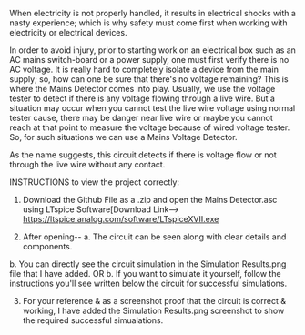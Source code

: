 When electricity is not properly handled, it results in electrical shocks with a nasty experience; which is why safety must come first when working with electricity or electrical devices. 

In order to avoid injury, prior to starting work on an electrical box such as an AC mains switch-board or a power supply, one must first verify there is no AC voltage. It is really hard to completely isolate a device from the main supply; so, how can one be sure that there's no voltage remaining? This is where the Mains Detector comes into play.
Usually, we use the voltage tester to detect if there is any voltage flowing through a live wire. But a situation may occur when you cannot test the live wire voltage using normal tester cause, there may be danger near live wire or maybe you cannot reach at that point to measure the voltage because of wired voltage tester. So, for such situations we can use a Mains Voltage Detector.

As the name suggests, this circuit detects if there is voltage flow or not through the live wire without any contact. 

INSTRUCTIONS to view the project correctly:
1) Download the Github File as a .zip and open the Mains Detector.asc using LTspice Software[Download Link--> https://ltspice.analog.com/software/LTspiceXVII.exe

2) After opening--
a. The circuit can be seen along with clear details and components.

b. You can directly see the circuit simulation in the Simulation Results.png file that I have added.
OR
b. If you want to simulate it yourself, follow the instructions you'll see written below the circuit for successful simulations.

3) For your reference & as a screenshot proof that the circuit is correct & working, I have added the Simulation Results.png screenshot to show the required successful simualations.
